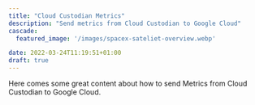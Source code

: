 ```yaml
---
title: "Cloud Custodian Metrics"
description: "Send metrics from Cloud Custodian to Google Cloud"
cascade:
  featured_image: '/images/spacex-sateliet-overview.webp'

date: 2022-03-24T11:19:51+01:00
draft: true
---
```


Here comes some great content about how to send Metrics from Cloud Custodian to Google Cloud. 

